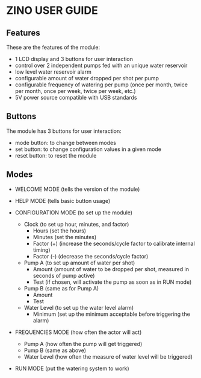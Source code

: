 # ZINO USER GUIDE

## Features

These are the features of the module:

- 1 LCD display and 3 buttons for user interaction
- control over 2 independent pumps fed with an unique water reservoir
- low level water reservoir alarm
- configurable amount of water dropped per shot per pump
- configurable frequency of watering per pump (once per month, twice per month, once per week, twice per week, etc.)
- 5V power source compatible with USB standards

## Buttons

The module has 3 buttons for user interaction: 

- mode button: to change between modes
- set button: to change configuration values in a given mode
- reset button: to reset the module

## Modes

- WELCOME MODE (tells the version of the module)

- HELP MODE (tells basic button usage)

- CONFIGURATION MODE (to set up the module)
  - Clock (to set up hour, minutes, and factor)
    - Hours (set the hours)
    - Minutes (set the minutes)
    - Factor (+) (increase the seconds/cycle factor to calibrate internal timing)
    - Factor (-) (decrease the seconds/cycle factor)
  - Pump A (to set up amount of water per shot)
    - Amount (amount of water to be dropped per shot, measured in seconds of pump active)
    - Test (if chosen, will activate the pump as soon as in RUN mode)
  - Pump B (same as for Pump A)
    - Amount
    - Test
  - Water Level (to set up the water level alarm)
    - Minimum (set up the minimum acceptable before triggering the alarm)
    
- FREQUENCIES MODE (how often the actor will act)
  - Pump A (how often the pump will get triggered)
  - Pump B (same as above)
  - Water Level (how often the measure of water level will be triggered)
  
- RUN MODE (put the watering system to work)

